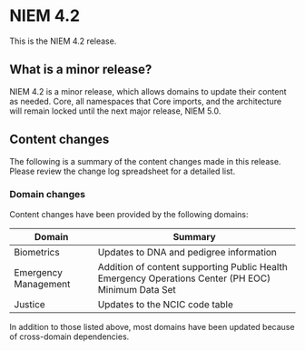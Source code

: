 
# NIEM 4.2

This is the NIEM 4.2 release.

## What is a minor release?

NIEM 4.2 is a minor release, which allows domains to update their content as needed.  Core, all namespaces that Core imports, and the architecture will remain locked until the next major release, NIEM 5.0.

## Content changes

The following is a summary of the content changes made in this release.  Please review the change log spreadsheet for a detailed list.

### Domain changes

Content changes have been provided by the following domains:

Domain | Summary
------ | -------
Biometrics | Updates to DNA and pedigree information
Emergency Management | Addition of content supporting Public Health Emergency Operations Center (PH EOC) Minimum Data Set
Justice | Updates to the NCIC code table

In addition to those listed above, most domains have been updated because of cross-domain dependencies.

